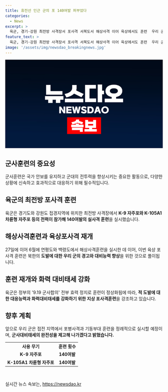 ```yaml
---
title: 휴전선 인근 군의 포 140여발 퍼부었다
categories:
  - News
excerpt: >
  육군, 경기·강원 최전방 사격장서 포사격 서북도서 해상사격 이어 육상에서도 훈련  우리 군의 최전방 사격 훈련이 재개되며 북한의 도발에 대한 경고장이 날아들었다. 이번 훈련은 북한의 탄도미사일 발사에 대응하여 지난 2018년 이후 처음으로 MDL 인근에서 실시된 것으로 전해졌다. 최근 북한의 도발에 대응하여 육상과 해상에서의 포사격 훈련이 이뤄졌으며, 이에 대한 군의 대응능력과 화력대비태세를 강화하기 위한 계획이 밝혀졌다. 상세한 사격 일정과 기동훈련이 이어지며, 군의 실전적인 교육·훈련을 위한 여건이 마련됐다는 발언도 나왔다.
feature_text: >
  육군, 경기·강원 최전방 사격장서 포사격 서북도서 해상사격 이어 육상에서도 훈련  우리 군의 최전방 사격 훈련이 재개되며 북한의 도발에 대한 경고장이 날아들었다. 이번 훈련은 북한의 탄도미사일 발사에 대응하여 지난 2018년 이후 처음으로 MDL 인근에서 실시된 것으로 전해졌다. 최근 북한의 도발에 대응하여 육상과 해상에서의 포사격 훈련이 이뤄졌으며, 이에 대한 군의 대응능력과 화력대비태세를 강화하기 위한 계획이 밝혀졌다. 상세한 사격 일정과 기동훈련이 이어지며, 군의 실전적인 교육·훈련을 위한 여건이 마련됐다는 발언도 나왔다.
image: '/assets/img/newsdao_breakingnews.jpg'
---
```


<p><img src="/assets/img/newsdao_breakingnews.jpg" alt="implanttips 속보" /></p>

<h2 data-ke-size="size26">군사훈련의 중요성</h2>

<p data-ke-size="size16">군사훈련은 국가 안보를 유지하고 군대의 전투력을 향상시키는 중요한 활동으로, 다양한 상황에 신속하고 효과적으로 대응하기 위해 필수적입니다.</p>

<h2 data-ke-size="size26">육군의 최전방 포사격 훈련</h2>

<p data-ke-size="size16">육군은 경기도와 강원도 접경지역에 위치한 최전방 사격장에서 <b>K-9 자주포와 K-105A1 차륜형 자주포 등의 전력이 참가해 140여발의 실사격 훈련</b>을 실시했습니다.</p>

<h2 data-ke-size="size26">해상사격훈련과 육상포사격 재개</h2>

<p data-ke-size="size16">27일에 이어 6월에 연평도와 백령도에서 해상사격훈련을 실시한 데 이어, 이번 육상 포사격 훈련은 북한의 <b>도발에 대한 우리 군의 경고와 대비능력 향상</b>을 위한 것으로 풀이됩니다.</p>

<h2 data-ke-size="size26">훈련 재개와 화력 대비태세 강화</h2>

<p data-ke-size="size16">육군은 정부의 '9.19 군사합의' 전부 효력 정지로 훈련이 정상화됨에 따라, <b>적 도발에 대한 대응능력과 화력대비태세를 강화하기 위한 지상 포사격훈련</b>을 강조하고 있습니다.</p>

<h2 data-ke-size="size26">향후 계획</h2>

<p data-ke-size="size16">앞으로 우리 군은 접전 지역에서 포병사격과 기동부대 훈련을 정례적으로 실시할 예정이며, <b>군사대비태세의 완전성을 제고해 나가겠다고 밝혔습니다.</b></p>

<table>
    <tr>
        <td style="text-align: center; height: 17px;"><b>사용 무기</b></td>
        <td style="text-align: center; height: 17px;"><b>훈련 횟수</b></td>
    </tr>
    <tr>
        <td style="text-align: center; height: 17px;"><b>K-9 자주포</b></td>
        <td style="text-align: center; height: 17px;"><b>140여발</b></td>
    </tr>
    <tr>
        <td style="text-align: center; height: 17px;"><b>K-105A1 차륜형 자주포</b></td>
        <td style="text-align: center; height: 17px;"><b>140여발</b></td>
    </tr>
</table>

<p data-ke-size="size16">&nbsp;</p>
실시간 뉴스 속보는, <a href="https://newsdao.kr" rel="dofollow">https://newsdao.kr</a>


